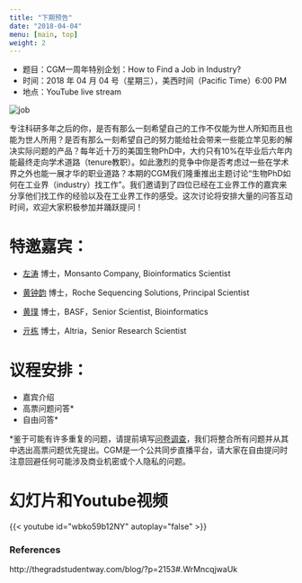 ```yaml
---
title: "下期预告"
date: "2018-04-04"
menu: [main, top]
weight: 2
---
```


- 题目：CGM一周年特别企划：How to Find a Job in Industry?
- 时间：2018 年 04 月 04 号（星期三），美西时间（Pacific Time）6:00 PM
- 地点：YouTube live stream 

![job](https://i.imgur.com/QsMb2FP.jpg)

专注科研多年之后的你，是否有那么一刻希望自己的工作不仅能为世人所知而且也能为世人所用？是否有那么一刻希望自己的努力能给社会带来一些能立竿见影的解决实际问题的产品？每年近十万的美国生物PhD中，大约只有10%在毕业后六年内能最终走向学术道路（tenure教职）。如此激烈的竞争中你是否考虑过一些在学术界之外也能一展才华的职业道路？本期的CGM我们隆重推出主题讨论“生物PhD如何在工业界（industry）找工作”。我们邀请到了四位已经在工业界工作的嘉宾来分享他们找工作的经验以及在工业界工作的感受。这次讨论将安排大量的问答互动时间，欢迎大家积极参加并踊跃提问！

# 特邀嘉宾：

- [左涛](https://www.linkedin.com/in/taozuo/) 博士，Monsanto Company, Bioinformatics Scientist

- [黄钟韵](https://www.linkedin.com/in/zhongyunhuang/) 博士，Roche Sequencing Solutions, Principal Scientist

- [黄璞](https://www.linkedin.com/in/pu-huang-447b6a35/) 博士，BASF，Senior Scientist, Bioinformatics

- [亓栋](https://www.linkedin.com/in/dong-qi-5b2bb93b/) 博士，Altria，Senior Research Scientist

# 议程安排：
- 嘉宾介绍
- 高票问题问答*
- 自由问答*<br>

*鉴于可能有许多重复的问题，请提前填写<a href="https://docs.google.com/forms/d/e/1FAIpQLSesSaog-AJE1C3slgyN1UksLQ_6o6lbah_m-DSEIxbgbsWWTw/viewform">问卷调查</a>，我们将整合所有问题并从其中选出高票问题优先提出。CGM是一个公共同步直播平台，请大家在自由提问时注意回避任何可能涉及商业机密或个人隐私的问题。


# 幻灯片和Youtube视频

{{< youtube id="wbko59b12NY" autoplay="false" >}}

<h3>References</h3>
http://thegradstudentway.com/blog/?p=2153#.WrMncqjwaUk
